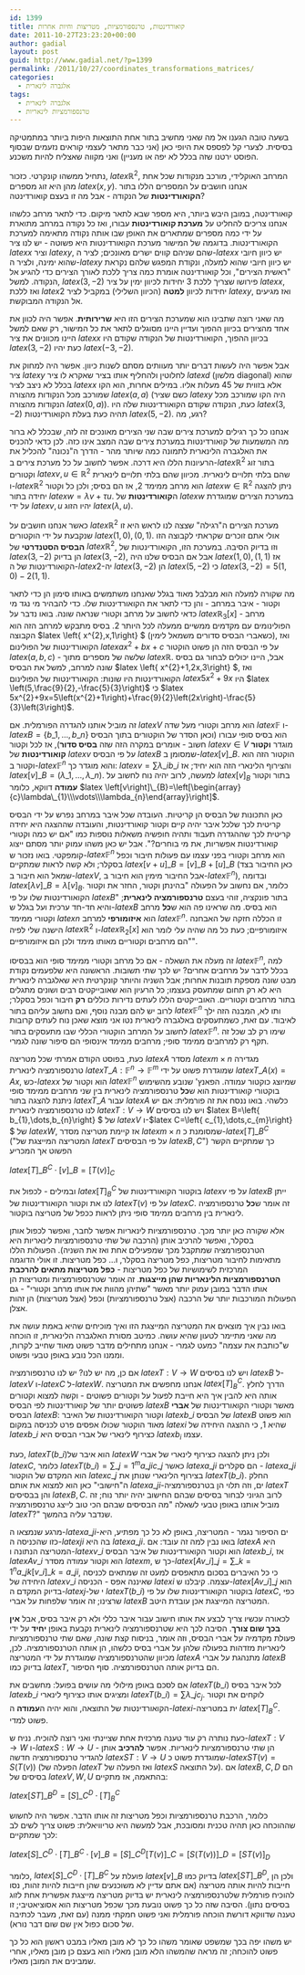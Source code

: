 ```yaml
---
id: 1399
title: קואורדינטות, טרנספורמציות, מטריצות וחיות אחרות
date: 2011-10-27T23:23:20+00:00
author: gadial
layout: post
guid: http://www.gadial.net/?p=1399
permalink: /2011/10/27/coordinates_transformations_matrices/
categories:
  - אלגברה לינארית
tags:
  - אלגברה לינארית
  - טרנספורמציות לינאריות
---
```

בשעה טובה הגענו אל מה שאני מחשיב בתור אחת התוצאות היפות ביותר במתמטיקה בסיסית. לצערי קל לפספס את היופי כאן (אני כבר מתאר לעצמי קוראים נזעמים שבסוף הפוסט ירטנו שזה בכלל לא יפה או מעניין) ואני מקווה שאצליח להיות משכנע.

נתחיל ממשהו קונקרטי. כזכור, $latex \mathbb{R}^{2}$, המרחב האוקלידי, מורכב מנקודות שכל אחת מהן היא זוג מספרים $latex \left(x,y\right)$. אנחנו חושבים על המספרים הללו בתור **הקואורדינטות** של הנקודה - אבל מה זו בעצם קואורדינטה?

קואורדינטה, במובן היבש ביותר, היא מספר שבא לתאר מיקום. כדי לתאר מרחב כלשהו אנחנו צריכים להחליט על **מערכת קואורדינטות** עבורו, ואז כל נקודה במרחב מתוארת על ידי כמה מספרים שמתארים את האופן שבו אותה נקודה מתאימה למערכת הקואורדינטות. בדוגמה של המישור מערכת הקואורדינטות היא פשוטה - יש לנו ציר $latex x$ וציר $latex y$, שהם שניהם קווים ישרים מאונכים; לציר ה-$latex x$ יש כיוון חיובי שהוא ימינה, ולציר ה-$latex y$ יש כיוון חיובי שהוא למעלה, ונקודת המפגש שלהם נקראת "ראשית הצירים", וכל קואורדינטה אומרת כמה צריך ללכת לאורך הצירים כדי להגיע אל הנקודה. למשל, $latex \left(3,-2\right)$ פירושו שצריך ללכת 3 יחידות לכיוון ימין על ציר $latex x$, ואז ללכת $latex 2$ יחידות לכיוון **למטה** (הכיוון השלילי) במקביל לציר $latex y$, ואז מגיעים אל הנקודה המבוקשת.

מה שאני רוצה שתבינו הוא שמערכת הצירים הזו היא **שרירותית**. אפשר היה לכוון את אחד מהצירים בכיוון ההפוך ועדיין היינו מסוגלים לתאר את כל המישור, רק שאם למשל היינו מכוונים את ציר $latex x$ בכיוון ההפוך, הקואורדינטות של הנקודה שקודם היו $latex \left(3,-2\right)$ כעת יהיו $latex \left(-3,-2\right)$.

אבל אפשר היה לעשות דברים יותר מעוותים מסתם לשנות כיוון. אפשר היה למחוק את ציר $latex y$ לחלוטין ולהחליף אותו בציר שאקרא לו ציר $latex d$ (מלשון diagonal) שהוא בכלל לא ניצב לציר $latex x$ אלא בזווית של 45 מעלות אליו. במילים אחרות, הוא הקו שמורכב מכל הנקודות מהצורה $latex \left(a,a\right)$ (כשם שציר $latex y$ היה הקו שמורכב מכל הנקודות מהצורה $latex \left(0,a\right)$). כעת, הנקודה שקודם הקואורדינטות שלה היו $latex \left(3,-2\right)$ תהיה כעת בעלת הקואורדינטות $latex \left(5,-2\right)$. רגע, מה?

אנחנו כל כך רגילים למערכת צירים שבה שני הצירים מאונכים זה לזה, שבכלל לא ברור מה המשמעות של קואורדינטות במערכת צירים שבה המצב אינו כזה. לכן כדאי להכניס את האלגברה הלינארית לתמונה כמה שיותר מהר - הדרך ה"נכונה" להכליל את הרעיונות הללו היא דרכה. אפשר לחשוב על כל מערכת צירים ב-$latex \mathbb{R}^{2}$ בתור זוג וקטורים $latex v,u\in\mathbb{R}^{2}$ שהם בלתי תלויים לינארית. מכיוון שהם בלתי תלויים לינארית ו-$latex \mathbb{R}^{2}$ הוא מרחב ממימד 2, אז הם בסיס; ולכן כל וקטור $latex w\in\mathbb{R}^{2}$ ניתן להצגה יחידה בתור $latex w=\lambda v+\tau u$. ה**קואורדינטות** של $latex w$ במערכת הצירים שמוגדרת על ידי $latex v,u$ יהיו הזוג $latex \left(\lambda,u\right)$.

כאשר אנחנו חושבים על $latex \mathbb{R}^{2}$ מערכת הצירים ה"רגילה" שצצה לנו לראש היא זו שנקבעת על ידי הוקטורים $latex \left(1,0\right),\left(0,1\right)$. אולי אתם זוכרים שקראתי לקבוצה הזו **הבסיס הסטנדרטי** של $latex \mathbb{R}^{2}$, וזו בדיוק הסיבה. במערכת הזו, הקואורדינטות של $latex \left(3,-2\right)$ הן בדיוק $latex \left(3,-2\right)$, אבל אם הבסיס שלנו היה $latex \left(1,0\right),\left(1,1\right)$ אז הקואורדינטות של ה-$latex 2$-יה $latex \left(3,-2\right)$ הן $latex \left(5,-2\right)$ כי $latex \left(3,-2\right)=5\left(1,0\right)-2\left(1,1\right)$.

מה שקורה למעלה הוא מבלבל מאוד בגלל שאנחנו משתמשים באותו סימון הן כדי לתאר וקטור - איבר במרחב - והן כדי לתאר את הקואורדינטות שלו. כדי להבהיר מי נגד מי כדאי לחשוב על מרחב וקטורי שנראה שונה. בואו נדבר על $latex \mathbb{R}_{3}\left[x\right]$ - מרחב הפולינומים עם מקדמים ממשיים ממעלה לכל היותר 2. בסיס מתבקש למרחב הזה הוא הקבוצה $latex \left\{ x^{2},x,1\right\} $ (כשאברי הבסיס סדורים משמאל לימין), ואז הקואורדינטות של הפולינום $latex ax^{2}+bx+c$ על פי הבסיס הזה הן פשוט הוקטור $latex \left(a,b,c\right)$ - שלשה של מספרים מתוך $latex \mathbb{R}$. אבל, היינו יכולים לבחור גם בסיס שונה למרחב, למשל את הבסיס $latex \left\{ x^{2}+1,2x,3\right\} $, ואז הקואורדינטות היו שונות: הקואורדינטות של הפולינום $latex 5x^{2}+9x$ היו $latex \left(5,\frac{9}{2},-\frac{5}{3}\right)$ כי $latex 5x^{2}+9x=5\left(x^{2}+1\right)+\frac{9}{2}\left(2x\right)-\frac{5}{3}\left(3\right)$.

זה מוביל אותנו להגדרה הפורמלית. אם $latex V$ הוא מרחב וקטורי מעל שדה $latex \mathbb{F}$ ו-$latex B=\left\{b\_1,\dots,b\_n\right\}$ הוא בסיס סופי עבורו (וכאן הסדר של הוקטורים בתוך הבסיס חשוב - אומרים במקרה הזה שזה **בסיס סדור**), אז לכל וקטור $latex v\in V$ מוגדר **וקטור קואורדינטות** של $latex v$ על פי הבסיס $latex B$ שמסומן ב-$latex \left[v\right]\_{B}$. הוקטור הזה הוא וקטור ב-$latex \mathbb{F}^{n}$ והוא מוגדר כך: $latex v=\sum\lambda\_{i}b\_{i}$ והצירוף הלינארי הזה הוא יחיד; אז $latex \left[v\right]\_{B}=\left(\lambda\_{1},\dots,\lambda\_{n}\right)$. למעשה, לרוב יהיה נוח לחשוב על $latex \left[v\right]_{B}$ בתור וקטור **עמודה** דווקא, כלומר $latex \left[v\right]\_{B}=\left[\begin{array}{c}\lambda\_{1}\\\vdots\\\lambda_{n}\end{array}\right]$.

כאן התכונות של הבסיס הן קריטיות. העובדה שכל איבר במרחב נפרש על ידי הבסיס קריטית לכך שלכל איבר יהיה קיים וקטור קואורדינטות, והעובדה שההצגה היא יחידה קריטית לכך שההגדרה תעבוד ותהיה חופשיה משאלות נוספות כמו "אם יש כמה וקטורי קואורדינטות אפשריות, את מי בוחרים?". אבל יש כאן משהו עמוק יותר מסתם ייצוג קומפקטי. בואו נזכור ש-$latex \mathbb{F}^{n}$ הוא מרחב וקטורי בפני עצמו עם פעולות חיבור וכפל בסקלר; ולא קשה לראות שמתקיים $latex \left[v+u\right]\_{B}=\left[v\right]\_{B}+\left[u\right]\_{B}$ (כאן החיבור בצד שמאל הוא חיבור ב-$latex V$, אבל החיבור מימין הוא חיבור ב-$latex \mathbb{F}^{n}$), ובדומה $latex \left[\lambda v\right]\_{B}=\lambda\left[v\right]_{B}$. כלומר, אם נחשוב על הפעולה "בהינתן וקטור, החזר את וקטור הקואורדינטות שלו על פי $latex B$" בתור פונקציה, זוהי בעצם **טרנספורמציה לינארית**; והיא חד-חד ערכית ועל בגלל ש-$latex B$ הוא בסיס. מה שראינו פה הוא ש**כל** מרחב וקטורי ממימד $latex n$ הוא **איזומורפי** למרחב $latex \mathbb{F}^{n}$. זו הכללה חזקה של האבחנה הישנה שלי לפיה $latex \mathbb{R}^{2}$ ו-$latex \mathbb{R}_{2}\left[x\right]$ איזומורפיים; כעת כל מה שהיה עלי לומר הוא "הם מרחבים וקטוריים מאותו מימד ולכן הם איזומורפיים".

זה מעלה את השאלה - אם כל מרחב וקטורי ממימד סופי הוא בבסיסו $latex \mathbb{F}^{n}$, למה בכלל לדבר על מרחבים אחרים? יש לכך שתי תשובות. הראשונה היא שלפעמים נקודת מבט שונה מספקת תובנות אחרות; אבל השניה והיותר קונקרטית היא שאלגברה לינארית היא לא רק תחום שמתעסק בעצמו; כל הרעיון הוא שאובייקטים רבים ושונים מתגלים בתור מרחבים וקטוריים. האובייקטים הללו לעתים נדירות כוללים **רק** חיבור וכפל בסקלר; לרוב יש להם מבנה נוסף, ואם נחשוב עליהם בתור $latex \mathbb{F}^{n}$ ותו לא, המבנה הזה ילך לאיבוד. עם זאת, כשמתעסקים באלגברה לינארית נטו אני מוצא שאכן נוח לעתים קרובות לחשוב על המרחב הוקטורי הכללי שבו מתעסקים בתור $latex \mathbb{F}^{n}$. שימו רק לב שכל זה תקף רק למרחבים ממימד סופי; מרחבים ממימד אינסופי הם סיפור שונה לגמרי.

כעת, בפוסט הקודם אמרתי שכל מטריצה $latex A$ מסדר $latex m\times n$ מגדירה טרנספורמציה לינארית $latex T\_{A}:\mathbb{F}^{n}\to\mathbb{F}^{m}$ שמוגדרת פשוט על ידי $latex T\_{A}\left(x\right)=Ax$, כש-$latex x$ הוא וקטור של $latex \mathbb{F}^{n}$ שמיוצג כוקטור עמודה. הפאנץ' שנובע מהשימוש בוקטורי קואורדינטות הוא ש**כל** טרנספורמציה לינארית בין שני מרחבים ממימד סופי ניתנת להצגה בתור $latex T\_{A}$ עבור $latex A$ כלשהי. בואו ננסח את זה פורמלית: אם יש לנו טרנספורמציה לינארית $latex T:V\to W$ ויש לנו בסיסים $latex B=\left\{ b\_{1},\dots,b\_{n}\right\} $ של $latex V$ ו-$latex C=\left\{ c\_{1},\dots,c\_{m}\right\} $ של $latex W$, אז קיימת מטריצה מסדר $latex m\times n$ שמסומנת כ-$latex \left[T\right]\_{B}^{C}$ ("המטריצה המייצגת של $latex T$ על פי הבסיסים $latex B,C$") כך שמתקיים הקשר הפשוט אך המכריע

$latex \left[T\right]\_{B}^{C}\cdot\left[v\right]\_{B}=\left[T\left(v\right)\right]_{C}$

ובמילים - לכפול את $latex \left[T\right]_{B}^{C}$ בוקטור הקואורדינטות של $latex v$ על פי $latex B$ ייתן לנו את וקטור הקואורדינטות של $latex T\left(v\right)$ על פי $latex C$. זה אומר ש**כל** טרנספורמציה לינארית בין מרחבים ממימד סופי ניתן לראות ככפל של מטריצה בוקטור.

אלא שקורה כאן יותר מכך. טרנספורמציות לינאריות אפשר לחבר, ואפשר לכפול אותן בסקלר, ואפשר להרכיב אותן (הרכבה של שתי טרנספורמציות לינאריות היא הטרנספורמציה שמתקבל מכך שמפעילים אחת ואז את השניה). הפעולות הללו מתאימות לחיבור מטריצות, כפל מטריצה בסקלר, ו&#8230; כפל מטריצות. זו אולי הדוגמה המרכזית לשימושיות של כפל מטריצות - **כפל מטריצות מתאים להרכבת הטרנספורמציות הלינאריות שהן מייצגות**. זה אומר שטרנספורמציות ומטריצות הן אותו הדבר במובן עמוק יותר מאשר "שתיהן מהוות את אותו מרחב וקטורי" - גם הפעולות המורכבות יותר של הרכבה (אצל טרנספורמציות) וכפל (אצל מטריצות) הן זהות אצלן.

בואו נבין איך מוצאים את המטריצה המייצגת הזו ואיך מוכיחים שהיא באמת עושה את מה שאני מתיימר לטעון שהיא עושה. כמיטב מסורת האלגברה הלינארית, זו הוכחה ש"כותבת את עצמה" כמעט לגמרי - אנחנו מתחילים מדבר פשוט מאוד שחייב לקרות, וממנו הכל נובע באופן טבעי ופשוט.

אם כן, מה יש לנו? יש לנו טרנספורמציה $latex T:V\to W$ ויש לנו בסיסים $latex B$ ל-$latex V$ ו-$latex C$ ל-$latex W$. אנחנו מחפשים את המטריצה $latex \left[T\right]_{B}^{C}$. הדרך לחלץ אותה היא להבין איך היא חייבת לפעול על וקטורים פשוטים - וקשה למצוא וקטורים פשוטים יותר של קואורדינטות לפי הבסיס $latex B$ מאשר וקטורי הקואורדינטות של **אברי** הבסיס $latex B$: וקטור הקואורדינטות של האיבר $latex b\_{i}$ של הבסיס $latex B$ הוא פשוט מאוד הוקטור שכולו אפסים פרט לכניסה במקום $latex i$ שהיא 1, כי ההצגה היחידה של $latex b\_{i}$ כצירוף לינארי של אברי הבסיס היא $latex b_{i}$ עצמו.

כעת, $latex T\left(b\_{i}\right)$הוא איבר של $latex W$ ולכן ניתן להצגה כצירוף לינארי של אברי $latex C$, כלומר $latex T\left(b\_{i}\right)=\sum\_{j=1}^{m}a\_{ji}c\_{j}$ כאשר $latex a\_{ji}$ הם סקלרים - $latex a\_{ji}$ הוא המקדם של הוקטור $latex c\_{j}$ בצירוף הלינארי שנותן את $latex T\left(b\_{i}\right)$. החלק ה"חישובי" כאן הוא למצוא את אותם $latex a\_{ji}$-ים, וזה תלוי הן בטרנספורמציה $latex T$ והן בבסיסים $latex B,C$. לרוב הגיוני לבחור בסיסים שבהם החישוב יהיה יותר נוח; זה מוביל אותנו באופן טבעי לשאלה "מה הבסיסים שבהם הכי טוב לייצג טרנספורמציה $latex T$?" שנדבר עליה בהמשך.

מרגע שנמצאו ה-$latex a\_{ji}$-ים הסיפור נגמר - המטריצה, באופן לא כל כך מפתיע, היא כזו שהכניסה ה-$latex ji$ בה היא $latex a\_{ji}$. בואו נבין למה זה עובד: אם $latex A$ היא המטריצה הנתונה ו-$latex v\_{i}$ הוא וקטור הקואורדינטות של איבר הבסיס $latex b\_{i}$, אז $latex Av\_{i}$ הוא וקטור עמודה מסדר $latex m$, כך ש-$latex \left[Av\_{i}\right]\_{j}=\sum\_{k=1}^{n}a\_{jk}\left[v\_{i}\right]\_{k}=a\_{ji}$, כי כל האיברים בסכום מתאפסים למעט זה שמתאים לכניסה היחידה של $latex v\_{i}$ שאיננה אפס - הכניסה $latex i$ עצמה. קיבלנו ש-$latex \left[Av\_{i}\right]\_{j}$ הוא בדיוק המקדם ה-$latex j$-י של $latex T\left(b\_{i}\right)$ בוקטור הקואורדינטות שלו על פי $latex C$, כפי שרצינו; זה אומר שלפחות על אברי $latex B$ המטריצה המייצגת אכן עובדת היטב.

לכאורה עכשיו צריך לבצע את אותו חישוב עבור איבר כללי ולא רק איבר בסיס, אבל **אין בכך שום צורך**. הסיבה לכך היא שטרנספורמציה לינארית נקבעת באופן **יחיד** על ידי פעולת מקדמיה על אברי הבסיס, וזה אומר, בניסוח קצת שונה, שאם שתי טרנספורמציות לינאריות מזדהות בפעולה שלהן על אברי בסיס כלשהו, הן אותה הטרנספורמציה. לכן, מכיוון שהטרנספורמציה שמוגדרת על ידי המטריצה $latex A$ מתנהגת על אברי $latex B$ בדיוק כמו $latex T$, הם בדיוק אותה הטרנספורמציה. סוף הסיפור.

אם לסכם באופן מילולי מה עושים בפועל: מחשבים את $latex T\left(b\_{i}\right)$ לכל איבר בסיס $latex b\_{i}$ ומציגים אותו כצירוף לינארי $latex T\left(b\_{i}\right)=\sum\lambda\_{j}c_{j}$. לוקחים את וקטור הקואורדינטות של התוצאה, והוא יהיה ה**עמודה** ה-$latex i$-ית במטריצה $latex \left[T\right]_{B}^{C}$. פשוט למדי.

כעת נותרה רק עוד טענה מרכזית אחת שציינתי ואני רוצה להוכיח. נניח ש-$latex T:V\to W$ ו-$latex S:W\to U$ הן שתי טרנספורמציות לינאריות. אפשר **להרכיב** אותן - להגדיר טרנספורמציה חדשה $latex ST:V\to U$ שמוגדרת פשוט כ-$latex ST\left(v\right)=S\left(T\left(v\right)\right)$ (הפעלה של $latex T$ ואז הפעלה של $latex S$ על התוצאה). אם $latex B,C,D$ הם בסיסים של $latex V,W,U$ בהתאמה, אז מתקיים:

$latex \left[ST\right]\_{B}^{D}=\left[S\right]\_{C}^{D}\cdot\left[T\right]_{B}^{C}$

כלומר, הרכבת טרנספורמציות וכפל מטריצות זה אותו הדבר. אפשר היה לחשוש שההוכחה כאן תהיה טכנית ומסובכת, אבל למעשה היא טריוויאלית: פשוט צריך לשים לב לכך שמתקיים:

$latex \left[S\right]\_{C}^{D}\cdot\left[T\right]\_{B}^{C}\cdot\left[v\right]\_{B}=\left[S\right]\_{C}^{D}\left[T\left(v\right)\right]\_{C}=\left[S\left(T\left(v\right)\right)\right]\_{D}=\left[ST\left(v\right)\right]_{D}$

כלומר, $latex \left[S\right]\_{C}^{D}\cdot\left[T\right]\_{B}^{C}$ פועלת על $latex \left[v\right]\_{B}$ בדיוק כמו $latex \left[ST\right]\_{B}^{D}$, ולכן הן חייבות להיות אותה מטריצה (אם אתם עדיין לא משוכנעים שהן חייבות להיות זהות, נסו להוכיח פורמלית שלטרנספורמציה לינארית יש בדיוק מטריצה מייצגת אפשרית אחת לזוג בסיסים נתון). הסיבה שזה כל כך פשוט נובעת מכך שכפל מטריצות הוא אסוציאטיבי; זו טענה שדווקא דורשת הוכחה פורמלית ואני פשוט חמקתי ממנה (עם זאת, מעבר לכתיבה של סכום כפול אין שם שום דבר נורא).

יש משהו יפה בכך שמשפט שאומר משהו כל כך לא מובן מאליו במבט ראשון הוא כל כך פשוט להוכחה; זה מראה שהמשהו הלא מובן מאליו הוא בעצם כן מובן מאליו, אחרי שמבינים את המובן מאליו.